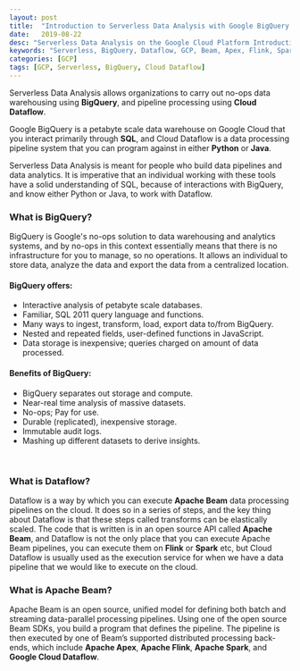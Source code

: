 ```yaml
---
layout: post
title:  "Introduction to Serverless Data Analysis with Google BigQuery and Cloud Dataflow"
date:   2019-08-22
desc: "Serverless Data Analysis on the Google Cloud Platform Introduction "
keywords: "Serverless, BigQuery, Dataflow, GCP, Beam, Apex, Flink, Spark "
categories: [GCP]
tags: [GCP, Serverless, BigQuery, Cloud Dataflow]
---
```


Serverless Data Analysis allows organizations to carry out no-ops data warehousing using <b>BigQuery</b>, and pipeline processing using <b>Cloud Dataflow</b>. 

Google BigQuery is a petabyte scale data warehouse on Google Cloud that you interact primarily through <b>SQL</b>, and Cloud Dataflow is a data processing pipeline system that you can program against in either <b>Python</b> or <b>Java</b>. 

Serverless Data Analysis is meant for people who build data pipelines and data analytics. It is imperative that an individual working with these tools have a solid understanding of SQL, because of interactions with BigQuery, and know either Python or Java, to work with Dataflow.
<h3>
<b>What is BigQuery?</b>
</h3>
BigQuery is Google's no-ops solution to data warehousing and analytics systems, and by no-ops in this context essentially means that there is no infrastructure for you to manage, so no operations. It allows an individual to store data, analyze the data and export the data from a centralized location. 
<h4>
<b>BigQuery offers:</b>
</h4>
<ul>
  <li>Interactive analysis of petabyte scale databases. </li>
  <li>Familiar, SQL 2011 query language and functions.</li>
  <li>Many ways to ingest, transform, load, export data to/from BigQuery.</li>
  <li>Nested and repeated fields, user-defined functions in JavaScript.</li>
  <li>Data storage is inexpensive; queries charged on amount of data processed.</li>
</ul>
<h4>
<b>Benefits of BigQuery:</b>
</h4>
<ul>
  <li>BigQuery separates out storage and compute. </li>
  <li>Near-real time analysis of massive datasets.</li>
  <li>No-ops; Pay for use.</li>
  <li>Durable (replicated), inexpensive storage.</li>
  <li>Immutable audit logs.</li>
  <li>Mashing up different datasets to derive insights.</li>
</ul>
<br>
<h3>
<b>What is Dataflow?</b>
</h3>
Dataflow is a way by which you can execute <b>Apache Beam</b> data processing pipelines on the cloud.  It does so in a series of steps, and the key thing about Dataflow is that these steps called transforms can be elastically scaled. The code that is written is in an open source API called <b>Apache Beam</b>, and Dataflow is not the only place that you can execute Apache Beam pipelines, you can execute them on <b>Flink</b> or <b>Spark</b> etc, but Cloud Dataflow is usually used as the execution service for when we have a data pipeline that we would like to execute on the cloud.
<h3>
<b>What is Apache Beam?</b>
</h3>
Apache Beam is an open source, unified model for defining both batch and streaming data-parallel processing pipelines. Using one of the open source Beam SDKs, you build a program that defines the pipeline. The pipeline is then executed by one of Beam’s supported distributed processing back-ends, which include <b>Apache Apex</b>, <b>Apache Flink</b>, <b>Apache Spark</b>, and <b>Google Cloud Dataflow</b>.

